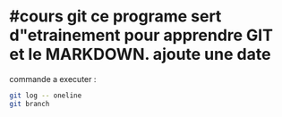 #cours git
ce programe sert d"etrainement pour apprendre **GIT** et le **MARKDOWN**.
ajoute une date
=======

commande a executer :

```sh
git log -- oneline
git branch
```
